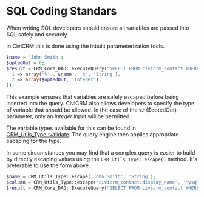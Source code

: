 # SQL Coding Standars

When writing SQL developers should ensure all variables are passed into SQL safely and securely.

In CiviCRM this is done using the inbuilt parameterization tools.

```php
$name = 'John Smith';
$optedOut = 0;
$result = CRM_Core_DAO::executeQuery("SELECT FROM civicrm_contact WHERE display_name like %1 AND is_opt_out = %2", array(
  1 => array('%' . $name . '%', 'String'),
  2 => array($optedOut, 'Integer'),
));
```

This example ensures that variables are safely escaped before being inserted into the query. CiviCRM also allows developers to specify the type of variable that should be allowed. In the case of the `%2` ($optedOut) parameter, only an *Integer* input will be permitted.

The variable types available for this can be found in [CRM_Utils_Type::validate](https://github.com/civicrm/civicrm-core/blob/60050425316acb3726305d1c34908074cde124c7/CRM/Utils/Type.php#L378). The query engine then applies appropriate escaping for the type.

In some circumstances you may find that a complex query is easier to build by directly escaping values using the `CRM_Utils_Type::escape()` method. It's preferable to use the form above.

```php
$name = CRM_Utils_Type::escape('John Smith', 'String');
$column = CRM_Utils_Type::escape('civicrm_contact.display_name', 'MysqlColumnNameOrAlias');
$result = CRM_Core_DAO::ExecuteQuery("SELECT FROM civicrm_contact WHERE $column like '%$name%'");
```
